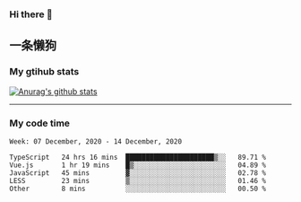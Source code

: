 ### Hi there 👋

## 一条懒狗
<!--
**kiss-me-quickly/kiss-me-quickly** is a ✨ _special_ ✨ repository because its `README.md` (this file) appears on your GitHub profile.

Here are some ideas to get you started:

- 🔭 I’m currently working on ...
- 🌱 I’m currently learning ...
- 👯 I’m looking to collaborate on ...
- 🤔 I’m looking for help with ...
- 💬 Ask me about ...
- 📫 How to reach me: ...
- 😄 Pronouns: ...
- ⚡ Fun fact: ...
-->


### My gtihub stats

[![Anurag's github stats](https://github-readme-stats.vercel.app/api?username=kiss-me-quickly)](https://github.com/anuraghazra/github-readme-stats)

***

### My code time

<!--START_SECTION:waka-->
```text
Week: 07 December, 2020 - 14 December, 2020

TypeScript   24 hrs 16 mins  ██████████████████████▒░░   89.71 % 
Vue.js       1 hr 19 mins    █▒░░░░░░░░░░░░░░░░░░░░░░░   04.89 % 
JavaScript   45 mins         ▓░░░░░░░░░░░░░░░░░░░░░░░░   02.78 % 
LESS         23 mins         ▒░░░░░░░░░░░░░░░░░░░░░░░░   01.46 % 
Other        8 mins          ░░░░░░░░░░░░░░░░░░░░░░░░░   00.50 % 
```
<!--END_SECTION:waka-->
